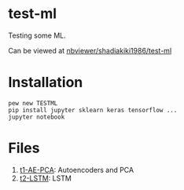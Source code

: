# test-ml
Testing some ML.

Can be viewed at [nbviewer/shadiakiki1986/test-ml](https://nbviewer.jupyter.org/github/shadiakiki1986/test-ml/)

# Installation
```
pew new TESTML
pip install jupyter sklearn keras tensorflow ...
jupyter notebook
```

# Files
1. [t1-AE-PCA](t1-AE-PCA/README.md): Autoencoders and PCA
2. [t2-LSTM](t2-LSTM): LSTM
